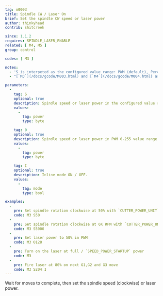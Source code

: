 ```yaml
---
tag: m0003
title: Spindle CW / Laser On
brief: Set the spindle CW speed or laser power
author: thinkyhead
contrib: shitcreek

since: 1.1.2
requires: SPINDLE_LASER_ENABLE
related: [ M4, M5 ]
group: control

codes: [ M3 ]

notes:
  - 'S is interpeted as the configured value range: PWM (default), Percentage, or RPM. (See `CUTTER_POWER_UNIT`)'
  - "[`M3`](/docs/gcode/M003.html) and [`M4`](/docs/gcode/M004.html) aren't needed with `LASER_POWER_INLINE` and `LASER_MOVE_POWER` enabled. Power is set directly in [`G1`](/docs/gcode/G000-G001.html)…[`G5`](/docs/gcode/G005.html)"

parameters:
  -
    tag: S
    optional: true
    description: Spindle speed or laser power in the configured value range (see `CUTTER_POWER_DISPLAY`). (PWM 0-255 by default)
    values:
      -
        tag: power
        type: byte

    tag: 0
    optional: true
    description: Spindle speed or laser power in PWM 0-255 value range
    values:
      -
        tag: power
        type: byte

    tag: I
    optional: true
    description: Inline mode ON / OFF.
    values:
      -
        tag: mode
        type: bool

examples:
  -
    pre: Set spindle rotation clockwise at 50% with `CUTTER_POWER_UNIT` set to `PERCENT`
    code: M3 S50
  -
    pre: Set spindle rotation clockwise at 6K RPM with `CUTTER_POWER_UNIT` set to `RPM`
    code: M3 S5000
  -
    pre: Set laser power to 50% in PWM
    code: M3 O128
  -
    pre: Turn on the laser at full / `SPEED_POWER_STARTUP` power
    code: M3
  -
    pre: Fire laser at 80% on next G1,G2 and G3 move
    code: M3 S204 I
---
```


Wait for moves to complete, then set the spindle speed (clockwise) or laser power.
